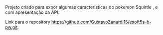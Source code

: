 Projeto criado para expor algumas caracteristicas do pokemon Squirtle , e com apresentação da API.


Link para o repository https://github.com/GustavoZanardi15/esoft5s-b-pw.git.
